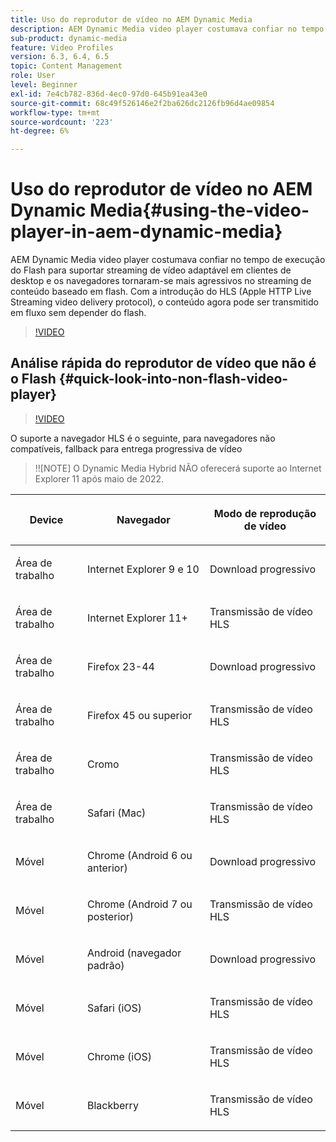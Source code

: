 ```yaml
---
title: Uso do reprodutor de vídeo no AEM Dynamic Media
description: AEM Dynamic Media video player costumava confiar no tempo de execução do Flash para suportar streaming de vídeo adaptável em clientes de desktop e os navegadores tornaram-se mais agressivos no streaming de conteúdo baseado em flash. Com a introdução do HLS (Apple HTTP Live Streaming video delivery protocol), o conteúdo agora pode ser transmitido em fluxo sem depender do flash.
sub-product: dynamic-media
feature: Video Profiles
version: 6.3, 6.4, 6.5
topic: Content Management
role: User
level: Beginner
exl-id: 7e4cb782-836d-4ec0-97d0-645b91ea43e0
source-git-commit: 68c49f526146e2f2ba626dc2126fb96d4ae09854
workflow-type: tm+mt
source-wordcount: '223'
ht-degree: 6%

---
```


# Uso do reprodutor de vídeo no AEM Dynamic Media{#using-the-video-player-in-aem-dynamic-media}

AEM Dynamic Media video player costumava confiar no tempo de execução do Flash para suportar streaming de vídeo adaptável em clientes de desktop e os navegadores tornaram-se mais agressivos no streaming de conteúdo baseado em flash. Com a introdução do HLS (Apple HTTP Live Streaming video delivery protocol), o conteúdo agora pode ser transmitido em fluxo sem depender do flash.

>[!VIDEO](https://video.tv.adobe.com/v/16791/?quality=9&learn=on)

## Análise rápida do reprodutor de vídeo que não é o Flash {#quick-look-into-non-flash-video-player}

>[!VIDEO](https://video.tv.adobe.com/v/17429/?quality=9&learn=on)

O suporte a navegador HLS é o seguinte, para navegadores não compatíveis, fallback para entrega progressiva de vídeo

>!![NOTE]
O Dynamic Media Hybrid NÃO oferecerá suporte ao Internet Explorer 11 após maio de 2022.

<table> 
 <thead> 
  <tr> 
   <th> <p>Device</p> </th>
   <th> <p>Navegador</p> </th>
   <th > <p>Modo de reprodução de vídeo</p> </th>
  </tr>
 </thead>
 <tbody>
  <tr> 
   <td> <p>Área de trabalho</p> </td>
   <td> <p>Internet Explorer 9 e 10</p> </td>
   <td> <p>Download progressivo</p> </td>
  </tr>
  <tr>
   <td> <p>Área de trabalho</p> </td>
   <td> <p>Internet Explorer 11+</p> </td>
   <td> <p>Transmissão de vídeo HLS</p> </td>
  </tr>
  <tr>
   <td> <p>Área de trabalho</p> </td>
   <td> <p>Firefox 23-44</p> </td>
   <td> <p>Download progressivo</p> </td>
  </tr>
  <tr> 
   <td> <p>Área de trabalho</p> </td>
   <td> <p>Firefox 45 ou superior</p> </td>
   <td> <p>Transmissão de vídeo HLS</p> </td>
  </tr>
  <tr> 
   <td> <p>Área de trabalho</p> </td>
   <td> <p>Cromo</p> </td>
   <td> <p>Transmissão de vídeo HLS</p> </td>
  </tr>
  <tr> 
   <td> <p>Área de trabalho</p> </td>
   <td> <p>Safari (Mac)</p> </td>
   <td> <p>Transmissão de vídeo HLS</p> </td>
  </tr>
  <tr> 
   <td> <p>Móvel</p> </td>
   <td> <p>Chrome (Android 6 ou anterior)</p> </td>
   <td> <p>Download progressivo</p> </td>
  </tr>
  <tr> 
   <td> <p>Móvel</p> </td>
   <td> <p>Chrome (Android 7 ou posterior)</p> </td>
   <td> <p>Transmissão de vídeo HLS</p> </td>
  </tr>
  <tr> 
   <td> <p>Móvel</p> </td>
   <td> <p>Android (navegador padrão)</p> </td>
   <td> <p>Download progressivo</p> </td>
  </tr>
  <tr> 
   <td> <p>Móvel</p> </td>
   <td> <p>Safari (iOS)</p> </td>
   <td> <p>Transmissão de vídeo HLS</p> </td>
  </tr>
  <tr> 
   <td> <p>Móvel</p> </td>
   <td> <p>Chrome (iOS)</p> </td>
   <td> <p>Transmissão de vídeo HLS</p> </td>
  </tr>
  <tr> 
   <td> <p>Móvel</p> </td>
   <td> <p>Blackberry</p> </td>
   <td> <p>Transmissão de vídeo HLS</p> </td>
  </tr>
 </tbody>
</table>
